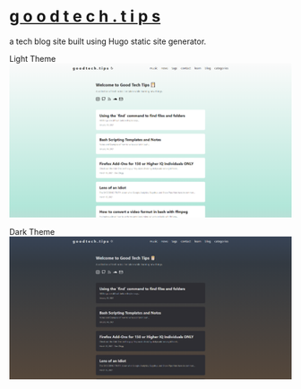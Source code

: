 # [g o o d t e c h . t i p s](https://goodtech.tips)
a tech blog site built using Hugo static site generator.

Light Theme
![Alt](https://github.com/bafflingscience/goodtech.tips/blob/main/g%20o%20o%20d%20t%20e%20c%20h%20.%20t%20i%20p%20s%20-%20light%20theme.png)

Dark Theme
![Alt](https://github.com/bafflingscience/goodtech.tips/blob/main/g%20o%20o%20d%20t%20e%20c%20h%20.%20t%20i%20p%20s%20-%20dark%20theme.png)


<!-- Scores all 100s on Google Lighthouse Performance Analysis (last time I checked)... -->
